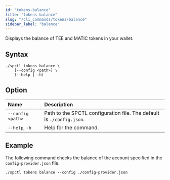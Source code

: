 ```yaml
---
id: "tokens-balance"
title: "tokens balance"
slug: "/cli_commands/tokens/balance"
sidebar_label: "balance"
---
```


Displays the balance of TEE and MATIC tokens in your wallet.

## Syntax

```
./spctl tokens balance \
    [--config <path>] \
    [--help | -h]
```

## Option

| **Name** | **Description** |
| :- | :- |
| `--config <path>` | Path to the SPCTL configuration file. The default is `./config.json`. |
| `--help`, `-h` | Help for the command. |

## Example

The following command checks the balance of the account specified in the `config-provider.json` file.

```
./spctl tokens balance --config ./config-provider.json
```